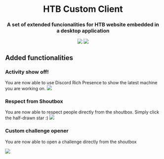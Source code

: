 <h1 align="center">HTB Custom Client</h1>
<h3 align="center">A set of extended funcionalities for HTB website embedded in a desktop application</h3>

<p align="center">
  <img src="http://forthebadge.com/images/badges/built-with-love.svg"/>
  <img src="https://forthebadge.com/images/badges/gluten-free.svg"/>
</p>

## Added functionalities
### Activity show off!
You are now able to use Discord Rich Presence to show the latest machine you are working on.
![](https://i.gyazo.com/ea88da8c095f78ce4251372d4e6eca81.gif)

### Respect from Shoutbox
You are now able to respect people directly from the shoutbox. Simply click the half-drawn star :)
![](https://i.gyazo.com/13691dc18cad64b8efaa632a5e7f68f1.gif)

### Custom challenge opener
You are now able to open a challenge directly from the shoutbox

![](https://i.gyazo.com/4b0f28376a2be926208f55642e9cd103.gif)
